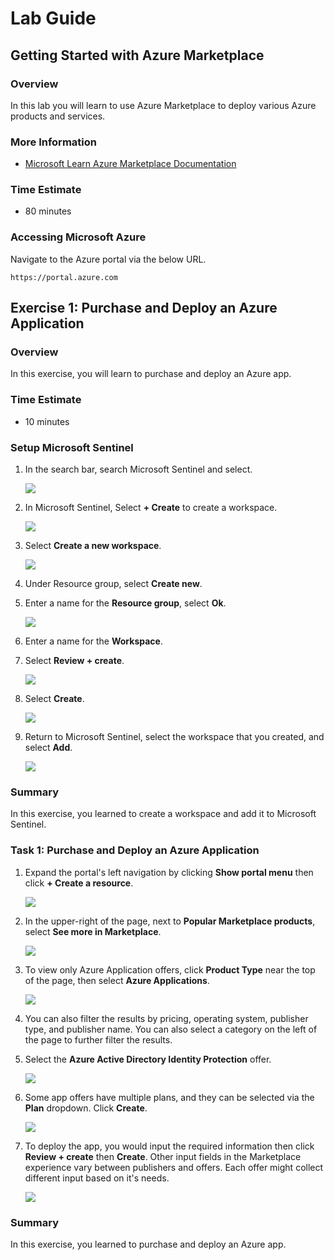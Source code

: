 # Lab Guide

## Getting Started with Azure Marketplace

### Overview

In this lab you will learn to use Azure Marketplace to deploy various Azure products and services.

### More Information

- [Microsoft Learn Azure Marketplace Documentation](https://learn.microsoft.com/en-us/marketplace/azure-marketplace-overview)

### Time Estimate

- 80 minutes

### Accessing Microsoft Azure

Navigate to the Azure portal via the below URL.

```
https://portal.azure.com
```

## Exercise 1: Purchase and Deploy an Azure Application

### Overview

In this exercise, you will learn to purchase and deploy an Azure app. 

### Time Estimate

- 10 minutes

### Setup Microsoft Sentinel

1. In the search bar, search Microsoft Sentinel and select.

    ![](Exercise1Images/media/SelectSentinel.png)
   
2. In Microsoft Sentinel, Select **+ Create** to create a workspace.

    ![](Exercise1Images/media/CreateSentinel.png)
   
3. Select **Create a new workspace**.

    ![](Exercise1Images/media/CreateWorkspace.png)
   
4. Under Resource group, select **Create new**.
 
5. Enter a name for the **Resource group**, select **Ok**.

    ![](Exercise1Images/media/NewRG.png)
    
6. Enter a name for the **Workspace**.
    
7. Select **Review + create**.

    ![](Exercise1Images/media/nameworkspace.png)

8. Select **Create**.

   ![](Exercise1Images/media/deployworkspace.png)

9. Return to Microsoft Sentinel, select the workspace that you created, and select **Add**.

    ![](Exercise1Images/media/addworkspace.png)

### Summary

In this exercise, you learned to create a workspace and add it to Microsoft Sentinel.

### Task 1: Purchase and Deploy an Azure Application

1. Expand the portal's left navigation by clicking **Show portal menu** then click **+ Create a resource**.

    ![](Exercise1Images/media/ExpandPortal.png)

2. In the upper-right of the page, next to **Popular Marketplace products**, select **See more in Marketplace**.

    ![](Exercise1Images/media/SeeMore.png)

3. To view only Azure Application offers, click **Product Type** near the top of the page, then select **Azure Applications**.

    ![](Exercise1Images/media/FilterAzureApps.png)

4. You can also filter the results by pricing, operating system, publisher type, and publisher name. You can also select a category on the left of the page to further filter the results.

5. Select the **Azure Active Directory Identity Protection** offer. 

    ![](Exercise1Images/media/SelectOffer.png)

6. Some app offers have multiple plans, and they can be selected via the **Plan** dropdown. Click **Create**.

    ![](Exercise1Images/media/Plans.png)

7. To deploy the app, you would input the required information then click **Review + create** then **Create**. Other input fields in the Marketplace experience vary between publishers and offers. Each offer might collect different input based on it's needs.

    ![](Exercise1Images/media/Input.png)

### Summary

In this exercise, you learned to purchase and deploy an Azure app. 
